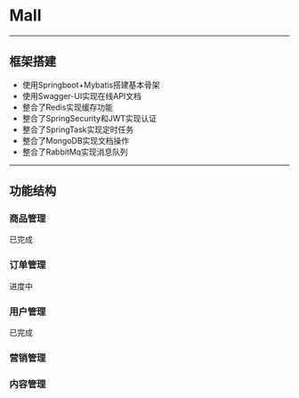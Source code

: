 # Mall
***
## 框架搭建
* 使用Springboot+Mybatis搭建基本骨架
* 使用Swagger-UI实现在线API文档
* 整合了Redis实现缓存功能
* 整合了SpringSecurity和JWT实现认证
* 整合了SpringTask实现定时任务
* 整合了MongoDB实现文档操作
* 整合了RabbitMq实现消息队列
***
## 功能结构
### 商品管理
已完成
### 订单管理

进度中
### 用户管理
已完成
### 营销管理
### 内容管理